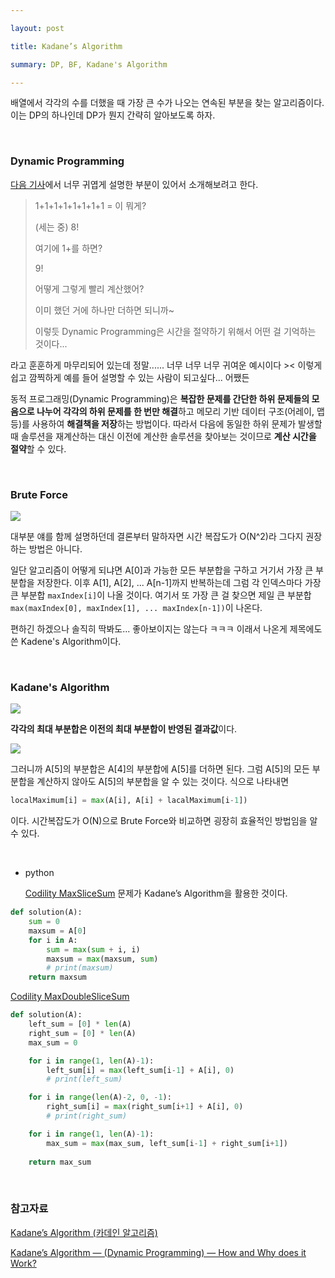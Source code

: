 ```yaml
---

layout: post

title: Kadane’s Algorithm

summary: DP, BF, Kadane's Algorithm

---
```


배열에서 각각의 수를 더했을 때 가장 큰 수가 나오는 연속된 부분을 찾는 알고리즘이다. 이는 DP의 하나인데 DP가 뭔지 간략히 알아보도록 하자.

<br/>

### Dynamic Programming

[다음 기사](https://medium.com/@rsinghal757/kadanes-algorithm-dynamic-programming-how-and-why-does-it-work-3fd8849ed73d)에서 너무 귀엽게 설명한 부분이 있어서 소개해보려고 한다.

> 1+1+1+1+1+1+1+1 = 이 뭐게?
> 
> (세는 중) 8!
> 
> 여기에 1+를 하면?
> 
> 9!
> 
> 어떻게 그렇게 빨리 계산했어?
> 
> 이미 했던 거에 하나만 더하면 되니까~
> 
> 이렇듯 Dynamic Programming은 시간을 절약하기 위해서 어떤 걸 기억하는 것이다...

라고 훈훈하게 마무리되어 있는데 정말...... 너무 너무 너무 귀여운 예시이다 >< 이렇게 쉽고 깜찍하게 예를 들어 설명할 수 있는 사람이 되고싶다... 어쨌든

동적 프로그래밍(Dynamic Programming)은 **복잡한 문제를 간단한 하위 문제들의 모음으로 나누어 각각의 하위 문제를 한 번만 해결**하고 메모리 기반 데이터 구조(어레이, 맵 등)를 사용하여 **해결책을 저장**하는 방법이다. 따라서 다음에 동일한 하위 문제가 발생할 때 솔루션을 재계산하는 대신 이전에 계산한 솔루션을 찾아보는 것이므로 **계산 시간을 절약**할 수 있다.

<br/>

### Brute Force

![](https://miro.medium.com/max/1370/1*xm44zdqIv-pA2nGxCvbyBQ.png)

대부분 얘를 함께 설명하던데 결론부터 말하자면 시간 복잡도가 O(N^2)라 그다지 권장하는 방법은 아니다.

일단 알고리즘이 어떻게 되냐면 A[0]과 가능한 모든 부분합을 구하고 거기서 가장 큰 부분합을 저장한다. 이후 A[1], A[2], ... A[n-1]까지 반복하는데 그럼 각 인덱스마다 가장 큰 부분합 `maxIndex[i]`이 나올 것이다. 여기서 또 가장 큰 걸 찾으면 제일 큰 부분합 `max(maxIndex[0], maxIndex[1], ... maxIndex[n-1])`이 나온다.

편하긴 하겠으나 솔직히 딱봐도... 좋아보이지는 않는다 ㅋㅋㅋ 이래서 나온게 제목에도 쓴 Kadene's Algorithm이다.

<br/>

### Kadane's Algorithm

![](https://miro.medium.com/max/1400/1*0T4vufD3IKkBLC895NNtkA.png)

**각각의 최대 부분합은 이전의 최대 부분합이 반영된 결과값**이다. 

![](https://miro.medium.com/max/1352/1*UrQhblF8B-6QoEC6E7kWow.png)

그러니까 A[5]의 부분합은 A[4]의 부분합에 A[5]를 더하면 된다. 그럼 A[5]의 모든 부분합을 계산하지 않아도 A[5]의 부분합을 알 수 있는 것이다. 식으로 나타내면 

```python
localMaximum[i] = max(A[i], A[i] + lacalMaximum[i-1])
```

이다. 시간복잡도가 O(N)으로 Brute Force와 비교하면 굉장히 효율적인 방법임을 알 수 있다.

<br/>

- python
  
  [Codility MaxSliceSum](https://suyeon12.github.io/2022/10/04/codility-maxslicesum) 문제가 Kadane’s Algorithm을 활용한 것이다.

```python
def solution(A):
    sum = 0
    maxsum = A[0]
    for i in A:
        sum = max(sum + i, i)
        maxsum = max(maxsum, sum)
        # print(maxsum)
    return maxsum
```

[Codility MaxDoubleSliceSum](https://suyeon12.github.io/2022/10/06/codility-maxdoubleslicesum)

```python
def solution(A):
    left_sum = [0] * len(A)
    right_sum = [0] * len(A)
    max_sum = 0

    for i in range(1, len(A)-1):
        left_sum[i] = max(left_sum[i-1] + A[i], 0)
        # print(left_sum)

    for i in range(len(A)-2, 0, -1):
        right_sum[i] = max(right_sum[i+1] + A[i], 0)
        # print(right_sum)

    for i in range(1, len(A)-1):
        max_sum = max(max_sum, left_sum[i-1] + right_sum[i+1])
    
    return max_sum
```

<br/>

### 참고자료

[Kadane’s Algorithm (카데인 알고리즘)](https://medium.com/@vdongbin/kadanes-algorithm-카데인-알고리즘-acbc8c279f29)

[Kadane’s Algorithm — (Dynamic Programming) — How and Why does it Work?](https://medium.com/@rsinghal757/kadanes-algorithm-dynamic-programming-how-and-why-does-it-work-3fd8849ed73d)


